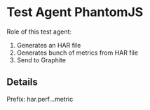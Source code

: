 # Test Agent PhantomJS


Role of this test agent:

1. Generates an HAR file
2. Generates bunch of metrics from HAR file
3. Send to Graphite

## Details

Prefix: har.perf.<server>.<url>.metric


